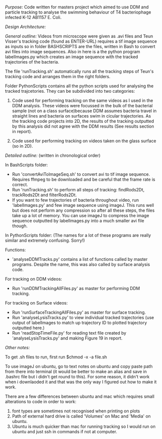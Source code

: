 
*Purpose:* 
Code written for masters project which aimed to use DDM and particle tracking to analyse the swimming behaviour of T4 bacteriophage infected K-12 AB1157 E. Coli.


*Design Architecture:*

*General outline:*
Videos from microscope were given as .avi files and Teun Visser's tracking code (found as ENTER-URL) requires a tif image sequence as inputs so in folder BASHSCRIPTS are the files, written in Bash to convert avi files into image sequences. Also in here is a the python program labelImages.py which creates an image sequence with the tracked trajectories of the bacteria.

The file 'runTracking.sh' automatically runs all the tracking steps of Teun's tracking code and arranges them in the right folders.

Folder PythonScripts contains all the python scripts used for analysing the tracked trajcetories. They can be subdivided into two categories: 
1) Code used for performing tracking on the same videos as I used in the DDM analysis. These videos were focussed in the bulk of the bacterial sample (not on a class surface)because DDM assumes bacteria travel in straight lines and bacteria on surfaces swim in cicular trajectories. As the tracking code projects into 2D, the results of the tracking outputted by this analysis did not agree with the DDM results (See results section in report).

2) Code used for performing tracking on videos taken on the glass surface (so in 2D). 



*Detailed outline:*
(written in chronological order)

In BashScripts folder:
- Run 'convertAviToImageSeq.sh' to convert avi to tif image sequence. Requires ffmpeg to be downloaded and be careful that the frame rate is correct.
- Run 'runTracking.sh' to perform all steps of tracking: findRods2Dt, trackRods2Dt and filterRods2Dt. 
- If you want to few trajectories of bacteria throughout video, run 'labelImages.py' and few image sequence using imageJ. This runs well but does not perform any compression so after all these steps, the files take up a lot of memory. You can use imageJ to compress the image sequence outputted by labelImages.py into a much smaller avi file though.

In PythonScripts folder:
(The names for a lot of these programs are really similar and extremely confusing. Sorry!)

Functions:
- 'analyseDDMTracks.py' contains a list of functions called by master programs. Despite the name, this was also called by surface analysis code.

For tracking on DDM videos:
- Run 'runDDMTrackingAllFiles.py' as master for performing DDM tracking.

For tracking on Surface videos:
- Run 'runSurfaceTrackingAllFiles.py' as master for surface tracking.
- Run 'analyseLysisTracks.py' to view individual tracked trajectories (use output of labelImages to match up trajectory ID to plotted trajectory outputted here.)
- Run 'readStopTimeFile.py' for reading text file created by 'analyseLysisTracks.py' and making Figure 19 in report.


*Other notes:*

To get .sh files to run, first run
	$chmod -x -a file.sh

To use imageJ on ubuntu, go to text notes on ubuntu and copy paste path from there into terminal (it would be better to make an alias and save in .bashrc file but i didn't get round to this). For some reason, it didn't work when i downlaoded it and that was the only way I figured out how to make it work.

There are a few differences between ubuntu and mac which requires small alterations to code in order to work:
1) font types are sometimes not recognised when printing on plots
2) Path of external hard drive is called 'Volumes' on Mac and 'Media' on ubuntu.
3) Ubuntu is much quicker than mac for running tracking so I would run on ubuntu and just ssh in commands if not at computer.





